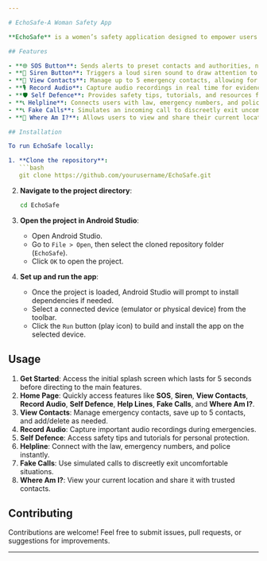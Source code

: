 ```yaml
---

# EchoSafe-A Woman Safety App

**EchoSafe** is a women’s safety application designed to empower users by providing quick access to essential safety features. This app is focused on helping users in distress with immediate response tools like SOS, Siren, View Contacts, Record Audio, Self Defence, Helpline, Fake Calls, and Where Am I?

## Features

- **🌐 SOS Button**: Sends alerts to preset contacts and authorities, notifying them of the user's location and situation.
- **🔔 Siren Button**: Triggers a loud siren sound to draw attention to the user’s situation.
- **👥 View Contacts**: Manage up to 5 emergency contacts, allowing for deletion, addition, or modification anytime.
- **🎙 Record Audio**: Capture audio recordings in real time for evidence and communication.
- **🛡 Self Defence**: Provides safety tips, tutorials, and resources for personal protection.
- **📞 Helpline**: Connects users with law, emergency numbers, and police for immediate support.
- **📞 Fake Calls**: Simulates an incoming call to discreetly exit uncomfortable situations.
- **📍 Where Am I?**: Allows users to view and share their current location with trusted contacts.

## Installation

To run EchoSafe locally:

1. **Clone the repository**:
   ```bash
   git clone https://github.com/yourusername/EchoSafe.git
   ```

2. **Navigate to the project directory**:
   ```bash
   cd EchoSafe
   ```

3. **Open the project in Android Studio**:
   - Open Android Studio.
   - Go to `File > Open`, then select the cloned repository folder (`EchoSafe`).
   - Click `OK` to open the project.

4. **Set up and run the app**:
   - Once the project is loaded, Android Studio will prompt to install dependencies if needed.
   - Select a connected device (emulator or physical device) from the toolbar.
   - Click the `Run` button (play icon) to build and install the app on the selected device.

## Usage

1. **Get Started**: Access the initial splash screen which lasts for 5 seconds before directing to the main features.
2. **Home Page**: Quickly access features like **SOS**, **Siren**, **View Contacts**, **Record Audio**, **Self Defence**, **Help Lines**, **Fake Calls**, and **Where Am I?**.
3. **View Contacts**: Manage emergency contacts, save up to 5 contacts, and add/delete as needed.
4. **Record Audio**: Capture important audio recordings during emergencies.
5. **Self Defence**: Access safety tips and tutorials for personal protection.
6. **Helpline**: Connect with the law, emergency numbers, and police instantly.
7. **Fake Calls**: Use simulated calls to discreetly exit uncomfortable situations.
8. **Where Am I?**: View your current location and share it with trusted contacts.

## Contributing

Contributions are welcome! Feel free to submit issues, pull requests, or suggestions for improvements.

---
```

